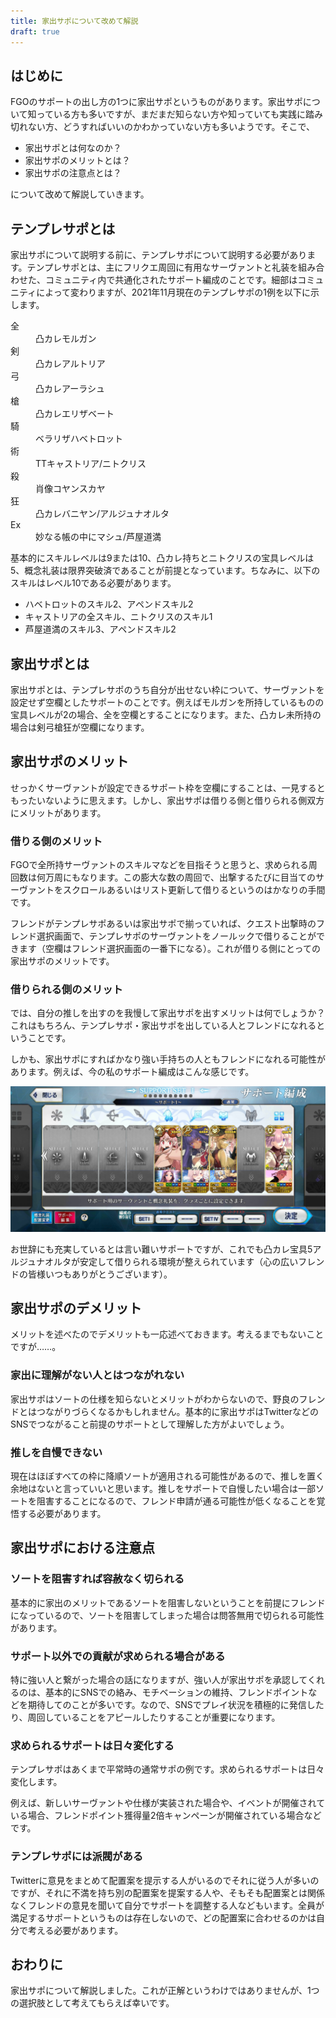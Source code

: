 ```yaml
---
title: 家出サポについて改めて解説
draft: true
---
```


## はじめに

FGOのサポートの出し方の1つに家出サポというものがあります。家出サポについて知っている方も多いですが、まだまだ知らない方や知っていても実践に踏み切れない方、どうすればいいのかわかっていない方も多いようです。そこで、

- 家出サポとは何なのか？
- 家出サポのメリットとは？
- 家出サポの注意点とは？

について改めて解説していきます。

## テンプレサポとは

家出サポについて説明する前に、テンプレサポについて説明する必要があります。テンプレサポとは、主にフリクエ周回に有用なサーヴァントと礼装を組み合わせた、コミュニティ内で共通化されたサポート編成のことです。細部はコミュニティによって変わりますが、2021年11月現在のテンプレサポの1例を以下に示します。

<dl>
    <dt>全</dt>
    <dd>凸カレモルガン</dd>
    <dt>剣</dt>
    <dd>凸カレアルトリア</dd>
    <dt>弓</dt>
    <dd>凸カレアーラシュ</dd>
    <dt>槍</dt>
    <dd>凸カレエリザベート</dd>
    <dt>騎</dt>
    <dd>ベラリザハベトロット</dd>
    <dt>術</dt>
    <dd>TTキャストリア/ニトクリス</dd>
    <dt>殺</dt>
    <dd>肖像コヤンスカヤ</dd>
    <dt>狂</dt>
    <dd>凸カレバニヤン/アルジュナオルタ</dd>
    <dt>Ex</dt>
    <dd>妙なる帳の中にマシュ/芦屋道満</dd>
</dl>

基本的にスキルレベルは9または10、凸カレ持ちとニトクリスの宝具レベルは5、概念礼装は限界突破済であることが前提となっています。ちなみに、以下のスキルはレベル10である必要があります。

- ハベトロットのスキル2、アペンドスキル2
- キャストリアの全スキル、ニトクリスのスキル1
- 芦屋道満のスキル3、アペンドスキル2

## 家出サポとは

家出サポとは、テンプレサポのうち自分が出せない枠について、サーヴァントを設定せず空欄としたサポートのことです。例えばモルガンを所持しているものの宝具レベルが2の場合、全を空欄とすることになります。また、凸カレ未所持の場合は剣弓槍狂が空欄になります。

## 家出サポのメリット

せっかくサーヴァントが設定できるサポート枠を空欄にすることは、一見するともったいないように思えます。しかし、家出サポは借りる側と借りられる側双方にメリットがあります。

### 借りる側のメリット

FGOで全所持サーヴァントのスキルマなどを目指そうと思うと、求められる周回数は何万周にもなります。この膨大な数の周回で、出撃するたびに目当てのサーヴァントをスクロールあるいはリスト更新して借りるというのはかなりの手間です。

フレンドがテンプレサポあるいは家出サポで揃っていれば、クエスト出撃時のフレンド選択画面で、テンプレサポのサーヴァントをノールックで借りることができます（空欄はフレンド選択画面の一番下になる）。これが借りる側にとっての家出サポのメリットです。

### 借りられる側のメリット

では、自分の推しを出すのを我慢して家出サポを出すメリットは何でしょうか？これはもちろん、テンプレサポ・家出サポを出している人とフレンドになれるということです。

しかも、家出サポにすればかなり強い手持ちの人ともフレンドになれる可能性があります。例えば、今の私のサポート編成はこんな感じです。

![](/images/support.jpg)

お世辞にも充実しているとは言い難いサポートですが、これでも凸カレ宝具5アルジュナオルタが安定して借りられる環境が整えられています（心の広いフレンドの皆様いつもありがとうございます）。

## 家出サポのデメリット

メリットを述べたのでデメリットも一応述べておきます。考えるまでもないことですが……。

### 家出に理解がない人とはつながれない

家出サポはソートの仕様を知らないとメリットがわからないので、野良のフレンドとはつながりづらくなるかもしれません。基本的に家出サポはTwitterなどのSNSでつながること前提のサポートとして理解した方がよいでしょう。

### 推しを自慢できない

現在はほぼすべての枠に降順ソートが適用される可能性があるので、推しを置く余地はないと言っていいと思います。推しをサポートで自慢したい場合は一部ソートを阻害することになるので、フレンド申請が通る可能性が低くなることを覚悟する必要があります。

## 家出サポにおける注意点

### ソートを阻害すれば容赦なく切られる

基本的に家出のメリットであるソートを阻害しないということを前提にフレンドになっているので、ソートを阻害してしまった場合は問答無用で切られる可能性があります。

### サポート以外での貢献が求められる場合がある

特に強い人と繋がった場合の話になりますが、強い人が家出サポを承認してくれるのは、基本的にSNSでの絡み、モチベーションの維持、フレンドポイントなどを期待してのことが多いです。なので、SNSでプレイ状況を積極的に発信したり、周回していることをアピールしたりすることが重要になります。

### 求められるサポートは日々変化する

テンプレサポはあくまで平常時の通常サポの例です。求められるサポートは日々変化します。

例えば、新しいサーヴァントや仕様が実装された場合や、イベントが開催されている場合、フレンドポイント獲得量2倍キャンペーンが開催されている場合などです。

### テンプレサポには派閥がある

Twitterに意見をまとめて配置案を提示する人がいるのでそれに従う人が多いのですが、それに不満を持ち別の配置案を提案する人や、そもそも配置案とは関係なくフレンドの意見を聞いて自分でサポートを調整する人などもいます。全員が満足するサポートというものは存在しないので、どの配置案に合わせるのかは自分で考える必要があります。

## おわりに

家出サポについて解説しました。これが正解というわけではありませんが、1つの選択肢として考えてもらえば幸いです。

